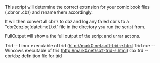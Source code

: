 This script will determine the correct extension for your comic book files (.cbr or .cbz) and rename them accordingly.

It will then convert all cbr's to cbz and log any failed cbr's to a "cbr2cbzlog[datetime].txt" file in the directory you run the script from.

FullOutput will show a the full output of the script and unrar actions.




Trid -- Linux executable of trid  (http://mark0.net/soft-trid-e.html
Trid.exe -- Windows executable of trid (http://mark0.net/soft-trid-e.html)
cbx.trd  -- cbr/cbz definition file for trid
